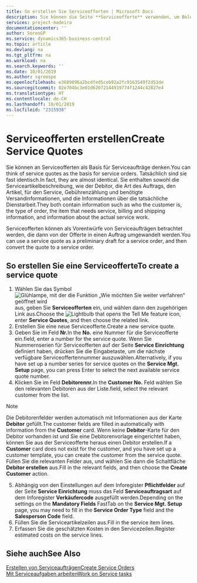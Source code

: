 ```yaml
---
title: So erstellen Sie Serviceofferten | Microsoft Docs
description: Sie können die Seite **Serviceofferte** verwenden, um Belege zu erstellen, in die Sie Informationen über den Service (Reparatur und Wartung) von Serviceartikeln auf Debitorenanfrage eingeben. Serviceofferten können als Vorentwürfe von Serviceaufträgen betrachtet werden, die dann von der Offerte in einen Auftrag umgewandelt werden.
services: project-madeira
documentationcenter: ''
author: SorenGP
ms.service: dynamics365-business-central
ms.topic: article
ms.devlang: na
ms.tgt_pltfrm: na
ms.workload: na
ms.search.keywords: ''
ms.date: 10/01/2019
ms.author: sgroespe
ms.openlocfilehash: e3689096a2bcdfed5ceb92a2fc9163549f2d53de
ms.sourcegitcommit: 02e704bc3e01d62072144919774f1244c42827e4
ms.translationtype: HT
ms.contentlocale: de-CH
ms.lasthandoff: 10/01/2019
ms.locfileid: "2315938"
---
```

# <a name="create-service-quotes"></a><span data-ttu-id="2074a-104">Serviceofferten erstellen</span><span class="sxs-lookup"><span data-stu-id="2074a-104">Create Service Quotes</span></span>
<span data-ttu-id="2074a-105">Sie können an Serviceofferten als Basis für Serviceaufträge denken.</span><span class="sxs-lookup"><span data-stu-id="2074a-105">You can think of service quotes as the basis for service orders.</span></span> <span data-ttu-id="2074a-106">Tatsächlich sind sie fast identisch.</span><span class="sxs-lookup"><span data-stu-id="2074a-106">In fact, they are almost identical.</span></span> <span data-ttu-id="2074a-107">Sie enthalten sowohl die Serviceartikelbeschreibung, wie der Debitor, die Art des Auftrags, den Artikel, für den Service, Gebührenzählung und benötigte Versandinformationen, und die Informationen über die tatsächliche Dienstarbeit.</span><span class="sxs-lookup"><span data-stu-id="2074a-107">They both contain information such as who the customer is, the type of order, the item that needs service, billing and shipping information, and information about the actual service work.</span></span>
 
<span data-ttu-id="2074a-108">Serviceofferten können als Vorentwürfe von Serviceaufträgen betrachtet werden, die dann von der Offerte in einen Auftrag umgewandelt werden.</span><span class="sxs-lookup"><span data-stu-id="2074a-108">You can use a service quote as a preliminary draft for a service order, and then convert the quote to a service order.</span></span>  
  
## <a name="to-create-a-service-quote"></a><span data-ttu-id="2074a-109">So erstellen Sie eine Serviceofferte</span><span class="sxs-lookup"><span data-stu-id="2074a-109">To create a service quote</span></span>  
1. <span data-ttu-id="2074a-110">Wählen Sie das Symbol ![Glühlampe, mit der die Funktion „Wie möchten Sie weiter verfahren“ geöffnet wird](media/ui-search/search_small.png "Wie möchten Sie weiter verfahren?") aus, geben Sie **Serviceofferten** ein, und wählen dann den zugehörigen Link aus.</span><span class="sxs-lookup"><span data-stu-id="2074a-110">Choose the ![Lightbulb that opens the Tell Me feature](media/ui-search/search_small.png "Tell me what you want to do") icon, enter **Service Quotes**, and then choose the related link.</span></span>  
2. <span data-ttu-id="2074a-111">Erstellen Sie eine neue Serviceofferte.</span><span class="sxs-lookup"><span data-stu-id="2074a-111">Create a new service quote.</span></span>  
3. <span data-ttu-id="2074a-112">Geben Sie im Feld **Nr.**</span><span class="sxs-lookup"><span data-stu-id="2074a-112">In the **No.**</span></span> <span data-ttu-id="2074a-113">eine Nummer für die Serviceofferte ein.</span><span class="sxs-lookup"><span data-stu-id="2074a-113">field, enter a number for the service quote.</span></span> <span data-ttu-id="2074a-114">Wenn Sie Nummernserien für Serviceofferten auf der Seite **Service Einrichtung** definiert haben, drücken Sie die Eingabetaste, um die nächste verfügbare Serviceoffertennummer auszuwählen.</span><span class="sxs-lookup"><span data-stu-id="2074a-114">Alternatively, if you have set up a number series for service quotes on the **Service Mgt. Setup** page, you can press Enter to select the next available service quote number.</span></span>  
4. <span data-ttu-id="2074a-115">Klicken Sie im Feld **Debitorennr.**</span><span class="sxs-lookup"><span data-stu-id="2074a-115">In the **Customer No.**</span></span>  <span data-ttu-id="2074a-116">Feld wählen Sie den relevanten Debitoren aus der Liste.</span><span class="sxs-lookup"><span data-stu-id="2074a-116">field, select the relevant customer from the list.</span></span>  

  > [!Note]  
  >  <span data-ttu-id="2074a-117">Die Debitorenfelder werden automatisch mit Informationen aus der Karte **Debitor** gefüllt.</span><span class="sxs-lookup"><span data-stu-id="2074a-117">The customer fields are filled in automatically with information from the **Customer** card.</span></span> <span data-ttu-id="2074a-118">Wenn keine **Debitor**-Karte für den Debitor vorhanden ist und Sie eine Debitorenvorlage eingerichtet haben, können Sie aus der Serviceofferte heraus einen Debitor erstellen.</span><span class="sxs-lookup"><span data-stu-id="2074a-118">If a **Customer** card does not exist for the customer, and you have set up a customer template, you can create the customer from the service quote.</span></span> <span data-ttu-id="2074a-119">Füllen Sie die relevanten Felder aus, und wählen Sie dann die Schaltfläche **Debitor erstellen** aus.</span><span class="sxs-lookup"><span data-stu-id="2074a-119">Fill in the relevant fields, and then choose the **Create Customer** action.</span></span>  
  
5. <span data-ttu-id="2074a-120">Abhängig von den Einstellungen auf dem Inforegister **Pflichtfelder** auf der Seite **Service Einrichtung** muss das Feld **Serviceauftragsart** auf dem Inforegister **Verkäufercode** ausgefüllt werden.</span><span class="sxs-lookup"><span data-stu-id="2074a-120">Depending on the settings on the **Mandatory Fields** FastTab on the **Service Mgt. Setup** page, you may need to fill in the **Service Order Type** field and the **Salesperson Code** field.</span></span>  
6. <span data-ttu-id="2074a-121">Füllen Sie die Serviceartikelzeilen aus.</span><span class="sxs-lookup"><span data-stu-id="2074a-121">Fill in the service item lines.</span></span>  
7. <span data-ttu-id="2074a-122">Erfassen Sie die geschätzten Kosten in den Servicezeilen.</span><span class="sxs-lookup"><span data-stu-id="2074a-122">Register estimated costs on the service lines.</span></span>  
  
## <a name="see-also"></a><span data-ttu-id="2074a-123">Siehe auch</span><span class="sxs-lookup"><span data-stu-id="2074a-123">See Also</span></span>  
[<span data-ttu-id="2074a-124">Erstellen von Serviceaufträgen</span><span class="sxs-lookup"><span data-stu-id="2074a-124">Create Service Orders</span></span>](service-how-to-create-service-orders.md)  
[<span data-ttu-id="2074a-125">Mit Serviceaufgaben arbeiten</span><span class="sxs-lookup"><span data-stu-id="2074a-125">Work on Service tasks</span></span>](service-how-to-work-on-service-tasks.md)  

 